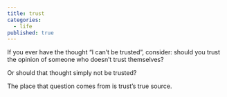 ```yaml
---
title: trust
categories:
  - life
published: true
---
```


If you ever have the thought
“I can’t be trusted”,
consider:
should you trust the opinion
of someone
who doesn’t trust
themselves?

Or should that thought
simply not be trusted?

The place
that question comes from
is trust’s true source.
